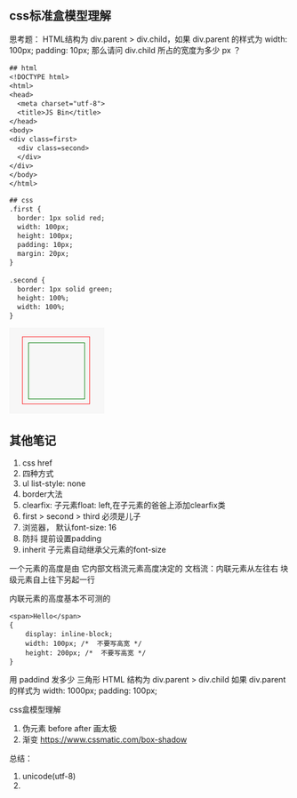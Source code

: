 ## css标准盒模型理解

思考题：
HTML结构为 div.parent > div.child，如果 div.parent 的样式为 width: 100px; padding: 10px;
那么请问 div.child 所占的宽度为多少 px ？


```
## html 
<!DOCTYPE html>
<html>
<head>
  <meta charset="utf-8">
  <title>JS Bin</title>
</head>
<body>
<div class=first>
  <div class=second>
  </div>
</div>
</body>
</html>
```

```
## css
.first {
  border: 1px solid red;
  width: 100px;
  height: 100px;
  padding: 10px;
  margin: 20px;
}

.second {
  border: 1px solid green;
  height: 100%;
  width: 100%;
}
```
[![cover](images/WX20180320-204352.png)](images/WX20180320-204352.png)

## 其他笔记
1. css href
2. 四种方式
3. ul list-style: none
4. border大法
5. clearfix: 子元素float: left,在子元素的爸爸上添加clearfix类
6. first > second > third 必须是儿子
7. 浏览器， 默认font-size: 16
8. 防抖 提前设置padding
9. inherit 子元素自动继承父元素的font-size


一个元素的高度是由 它内部文档流元素高度决定的
文档流：内联元素从左往右 块级元素自上往下另起一行


内联元素的高度基本不可测的


```
<span>Hello</span>
{
	display: inline-block;
	width: 100px; /*  不要写高宽 */
	height: 200px; /*  不要写高宽 */
}
```
用 paddind 发多少 三角形
HTML 结构为 div.parent > div.child
如果 div.parent 的样式为
width: 1000px; padding: 100px;




css盒模型理解


1. 伪元素 before after 画太极
2. 渐变 https://www.cssmatic.com/box-shadow


总结：
1. unicode(utf-8)
2. 

